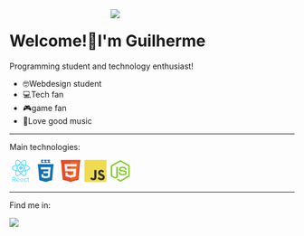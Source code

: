 <img src="banner.gif" width="325px" align = "right"/>

# Welcome!🤘I'm Guilherme

Programming student and technology enthusiast! 

- 🤓Webdesign student
- 💻Tech fan
- 🎮game fan
- 🎸Love good music

---

Main technologies:

<div>
  <img src="https://github.com/devicons/devicon/blob/master/icons/react/react-original-wordmark.svg" title="React" alt="React" width="40px" height="40px"/>
  <img src="https://github.com/devicons/devicon/blob/master/icons/css3/css3-plain-wordmark.svg" title="React" alt="React" width="40px" height="40px"/>
  <img src="https://github.com/devicons/devicon/blob/master/icons/html5/html5-original.svg" title="React" alt="React" width="40px" height="40px"/>
  <img src="https://github.com/devicons/devicon/blob/master/icons/javascript/javascript-original.svg" title="React" alt="React" width="40px" height="40px"/>
  <img src="https://github.com/devicons/devicon/blob/master/icons/nodejs/nodejs-original.svg" title="React" alt="React" width="40px" height="40px"/>
</div>

---

Find me in:

<div>
  <a href="https://www.linkedin.com/in/guilherme-teixeira-448ab843/">
    <img src="https://img.shields.io/badge/LinkedIn-blue?style=for-the-badge&logo=linkedin&logoColor=white"/>
  </a>
  

                                             

